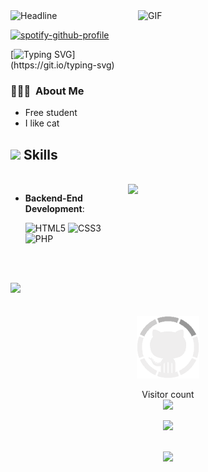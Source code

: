 <!--texto Con Moviento-->
<img src="https://readme-typing-svg.herokuapp.com?color=%FFFFFF&size=32&center=true&vCenter=true&width=600&height=50&lines=Hi+there+I'm+Keylin+%F0%9F%91%8B;Open-Source+Enthusiast" alt="Headline" />

<!--Imagen Con Moviento-->
<img align="right" height="300px" width= "300px" alt="GIF" src="https://github.com/user-attachments/assets/a7cbc563-dfbf-4b92-b523-5706ab13be37" />





[![spotify-github-profile](https://spotify-github-profile.kittinanx.com/api/view?uid=31i75hegayc6nmf3cpahgpxclsmy&cover_image=true&theme=novatorem&show_offline=false&background_color=171616&interchange=true&bar_color=b7389c&bar_color_cover=false)](https://spotify-github-profile.kittinanx.com/api/view?uid=31i75hegayc6nmf3cpahgpxclsmy&redirect=true)



<!--texto Con Moviento Canciones-->
[![Typing SVG](https://readme-typing-svg.herokuapp.com?font=Architects+Daughter&color=7AF79A&size=30&lines=¡Favorite+Song!;Bring+me+the+horizon+;Happy+Song;Follow+You;Avalanche;Kenshi+Yonezu;Eine+Kleine;Lemon;Uchiage+Hanabi;Twenty+One+Pilots;Smithereens+Stressed+Out;Chlorine;Alec+Benjamin;Water+Fountain;Let+Me+Down+Slowly;Devil+Doesn't+Bargain;Cigarettes+After+Sex;Apocalypse;Cry;K;Bad+Omens;Like+A+Villain;Just+Pretend;The+Death+Of+Peace+Of+Mind;Poppy;V.A.N+;I+Disagree;New+West;Those+Eyes;Tom+Odell;Another+Love;Heal;Benson+Boone;Beatiful+Things;Ghost+Town;Shaya+Zamora;Cigarette;Blackbear+idfc;do+re+mi;;)](https://git.io/typing-svg)

<!--Body
<picture><img src = "https://github.com/0xAbdulKhalid/0xAbdulKhalid/raw/main/assets/mdImages/about_me.gif" width = 40px></picture> **About me**
-->
### 👨🏻‍💻 &nbsp;About Me







- Free student
- I like cat




## <img src="https://media2.giphy.com/media/QssGEmpkyEOhBCb7e1/giphy.gif?cid=ecf05e47a0n3gi1bfqntqmob8g9aid1oyj2wr3ds3mg700bl&rid=giphy.gif" width ="25"><b> Skills</b>
<br>

<!--Skills--> 
<!--Imagen--> 
<img align="right" height="160" src="https://media1.tenor.com/m/pwfOFSuqAMAAAAAC/cat-error.gif"  />
<!--Texto--> 
<p align="center">
  
- **Backend-End Development**:

   ![HTML5](https://img.shields.io/badge/HTML5%20-%23E34F26.svg?style=for-the-badge&logo=html5&logoColor=white)
   ![CSS3](https://img.shields.io/badge/CSS%20-%231572B6.svg?style=for-the-badge&logo=css3&logoColor=white)
   ![PHP](https://img.shields.io/badge/PHP%20-%23563D7C.svg?style=for-the-badge&logo=PHP&logoColor=black)


<!-- 
 ![React](https://img.shields.io/badge/react-%2320232a.svg?style=for-the-badge&logo=react&logoColor=%2361DAFB) 
![MongoDB](https://img.shields.io/badge/MongoDB-%234ea94b.svg?style=for-the-badge&logo=mongodb&logoColor=white)
![NPM](https://img.shields.io/badge/NPM-%23CB3837.svg?style=for-the-badge&logo=npm&logoColor=white)
-->

  <!--
<b> Let's Connect..!</b><img src="https://github.com/0xAbdulKhalid/0xAbdulKhalid/raw/main/assets/mdImages/handshake.gif" width ="80">
<br>
-->
<div align='left'>

<ul>

 <!--
<li>
<a href="https://www.linkedin.com" target="_blank">
<img src="https://img.shields.io/badge/linkedin  -%2300acee.svg?color=405DE6&style=for-the-badge&logo=linkedin&logoColor=white" alt=linkedin style="margin-bottom: 5px;"/>
</a>
</li>
-->
<br>
	
</ul>
</div>

<br>
<img src="https://user-images.githubusercontent.com/73097560/115834477-dbab4500-a447-11eb-908a-139a6edaec5c.gif">
<br>
<br>
<br>

<div align='center'>

<!--Git Cat--> 
<img src="https://raw.githubusercontent.com/AhmedFathyDev/AhmedFathyDev/main/GitHub.gif" alt="GitHub Octocat Logo" height="100">

<!--Contador--> 
<p align="center"> 
  Visitor count<br>
  <img src="https://profile-counter.glitch.me/Vangoh22/count.svg" />
</p>

<div align="center">
  <a href="https://github.com/Adityakanoi2001/">
</div>

<!--Linea Separadora--> 
<img src="https://user-images.githubusercontent.com/73097560/115834477-dbab4500-a447-11eb-908a-139a6edaec5c.gif"><br><br>

<p align="center">
<img src="https://readme-typing-svg.herokuapp.com?font=Architects+Daughter&center=true&vCenter=true&duration=3000&color=%2338C2FF&size=40&height=200&width=800&lines=Some+of+my+projects+in+progress">  
</p>
